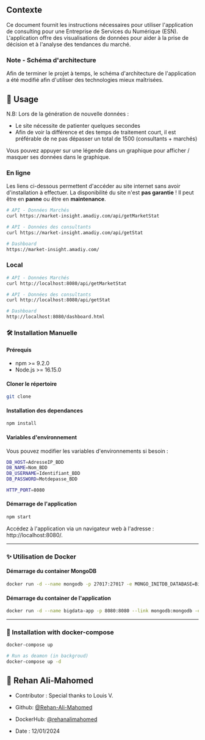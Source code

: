 ## Contexte

Ce document fournit les instructions nécessaires pour utiliser l'application de consulting pour une Entreprise de Services du Numérique (ESN).
L'application offre des visualisations de données pour aider à la prise de décision et à l'analyse des tendances du marché.

### Note - Schéma d'architecture

Afin de terminer le projet à temps, le schéma d'architecture de l'application a été modifié afin d'utiliser des technologies mieux maîtrisées.

## 🚀 Usage

N.B: Lors de la génération de nouvelle données :
- Le site nécessite de patienter quelques secondes
- Afin de voir la différence et des temps de traitement court, il est préférable de ne pas dépasser un total de 1500 (consultants + marchés)

Vous pouvez appuyer sur une légende dans un graphique pour afficher / masquer ses données dans le graphique.

### En ligne

Les liens ci-dessous permettent d'accéder au site internet sans avoir d'installation à effectuer.
La disponibilité du site n'est **pas garantie** ! Il peut être en **panne** ou être en **maintenance**.

```bash
# API - Données Marchés
curl https://market-insight.amadiy.com/api/getMarketStat

# API - Données des consultants
curl https://market-insight.amadiy.com/api/getStat

# Dashboard
https://market-insight.amadiy.com/
```

### Local

```bash
# API - Données Marchés
curl http://localhost:8080/api/getMarketStat

# API - Données des consultants
curl http://localhost:8080/api/getStat

# Dashboard
http://localhost:8080/dashboard.html
```

### 🛠️ Installation Manuelle

#### Prérequis
- npm >= 9.2.0
- Node.js >= 16.15.0

#### Cloner le répertoire
```bash
git clone
```

#### Installation des dependances
```bash
npm install
```

#### Variables d'environnement

Vous pouvez modifier les variables d'environnements si besoin :

```bash
DB_HOST=AdresseIP_BDD
DB_NAME=Nom_BDD
DB_USERNAME=Identifiant_BDD
DB_PASSWORD=Motdepasse_BDD

HTTP_PORT=8080
```

#### Démarrage de l'application
```bash
npm start
```

Accédez à l'application via un navigateur web à l'adresse : http://localhost:8080/.

---

### ✨ Utilisation de Docker

#### Démarrage du container MongoDB

```bash
docker run -d --name mongodb -p 27017:27017 -e MONGO_INITDB_DATABASE=BigData
```

#### Démarrage du container de l'application

```bash
docker run -d --name bigdata-app -p 8080:8080 --link mongodb:mongodb -e DB_HOST=mongodb -e DB_NAME=BigData rehanalimahomed/bigdata-market-insight:latest
```

---
### 🤖 Installation with docker-compose
```bash
docker-compose up

# Run as deamon (in backgroud)
docker-compose up -d
```

## 👤 Rehan Ali-Mahomed

- Contributor : Special thanks to Louis V.

- Github: [@Rehan-Ali-Mahomed](https://github.com/Rehan-Ali-Mahomed)

- DockerHub: [@rehanalimahomed](https://hub.docker.com/repository/docker/rehanalimahomed/bigdata-market-insight/general)

- Date : 12/01/2024